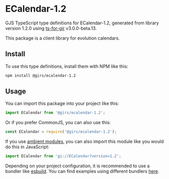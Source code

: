 
# ECalendar-1.2

GJS TypeScript type definitions for ECalendar-1.2, generated from library version 1.2.0 using [ts-for-gir](https://github.com/gjsify/ts-for-gjs) v3.0.0-beta.13.

This package is a client library for evolution calendars.

## Install

To use this type definitions, install them with NPM like this:
```bash
npm install @girs/ecalendar-1.2
```

## Usage

You can import this package into your project like this:
```ts
import ECalendar from '@girs/ecalendar-1.2';
```

Or if you prefer CommonJS, you can also use this:
```ts
const ECalendar = require('@girs/ecalendar-1.2');
```

If you use [ambient modules](https://github.com/gjsify/ts-for-gir/tree/main/packages/cli#ambient-modules), you can also import this module like you would do this in JavaScript:

```ts
import ECalendar from 'gi://ECalendar?version=1.2';
```

Depending on your project configuration, it is recommended to use a bundler like [esbuild](https://esbuild.github.io/). You can find examples using different bundlers [here](https://github.com/gjsify/ts-for-gir/tree/main/examples).